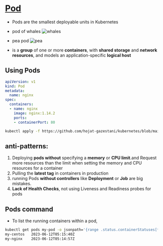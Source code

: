# [Pod](https://kubernetes.io/docs/concepts/workloads/pods/) 

+ Pods are the smallest deployable units in Kubernetes

- pod of whales
![whales](https://github.com/hojat-gazestani/DevOps/blob/main/Kubernetes/Pic/02-kube-components/01-wahles.jpg)

+ pea pod
![pea](https://github.com/hojat-gazestani/DevOps/blob/main/Kubernetes/Pic/02-kube-components/02-Peas.jpg)

- is a **group** of one or more **containers**, with **shared storage** and **network resources**, and  models an application-specific **logical host**

## Using Pods
```yaml
apiVersion: v1
kind: Pod
metadata:
  name: nginx
spec:
  containers:
  - name: nginx
    image: nginx:1.14.2
    ports:
    - containerPort: 80
```

```bash
kubectl apply -f https://github.com/hojat-gazestani/kubernetes/blob/main/Kubeadm/manifest/01-pod.yml
```

## anti-patterns:

1. Deploying **pods without** specifying a **memory** or **CPU limit**.and Request more resources than the limit when setting the memory and CPU resources for a container
2. Pulling the **latest tag** in containers in production
3. running Pods **without controllers** like **Deployment** or **Job** are big mistakes.
4. **Lack of Health Checks**, not using Liveness and Readiness probes for pods


## Pods command

+ To list the running containers within a pod,
```bash
kubectl get pods my-pod -o jsonpath='{range .status.containerStatuses[*]}{.name}{"\t"}{.state.running.startedAt}{"\n"}{end}'
my-centos	2023-06-12T05:15:40Z
my-nginx	2023-06-12T05:14:57Z
```